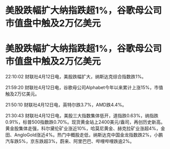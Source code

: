 # 美股跌幅扩大纳指跌超1%，谷歌母公司市值盘中触及2万亿美元

# 美股跌幅扩大纳指跌超1%，谷歌母公司市值盘中触及2万亿美元

22:10:02 财联社4月12日电，美股跌幅扩大，纳斯达克综合指数跌1%。

21:59:20 财联社4月12日电，谷歌母公司Alphabet今年以来累计上涨15%，市值触及2万亿美元。

21:50:10 财联社4月12日电，英特尔跌3.7%，AMD跌4.4%。

21:30:43
财联社4月12日电，美股三大指数集体低开，道指跌0.63%，纳指跌0.91%，标普500指数跌0.70%。现货黄金站上2400美元/盎司，再创历史新高。黄金股集体走强，科尔黛伦矿业涨近10%，哈莫尼黄金、赫克拉矿业涨超4%，金田、AngloGold涨近4%。热门中概股走低，纳斯达克中国金龙指数跌2%，小鹏汽车跌5%，京东跌超3%，蔚来、阿里巴巴、哔哩哔哩跌逾2%。

